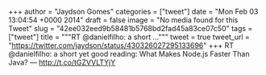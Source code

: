
+++
author = "Jaydson Gomes"
categories = ["tweet"]
date = "Mon Feb 03 13:04:54 +0000 2014"
draft = false
image = "No media found for this Tweet"
slug = "42ee032eed9b58481b5768bd2fad45a83ce07c50"
tags = ["tweet"]
title = """RT @danielfilho: a short ..."""
tweet = true
tweet_url = "https://twitter.com/jaydson/status/430326027295133696"
+++
RT @danielfilho: a short yet good reading: What Makes Node.js Faster Than Java?  — http://t.co/tGZVVLTYjY
